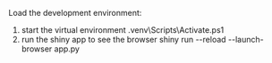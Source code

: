 Load the development environment:

1. start the virtual environment .venv\Scripts\Activate.ps1
2. run the shiny app to see the browser shiny run --reload --launch-browser app.py
